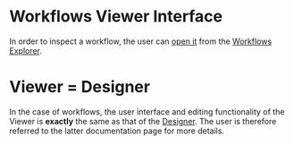# Workflows Viewer Interface 

In order to inspect a workflow, the user can [open it](/entities-general/actions/open-edit.md) from the [Workflows Explorer](explorer.md).

# Viewer = Designer

In the case of workflows, the user interface and editing functionality of the Viewer is **exactly** the same as that of the [Designer](/workflow-designer/overview.md). The user is therefore referred to the latter documentation page for more details.
